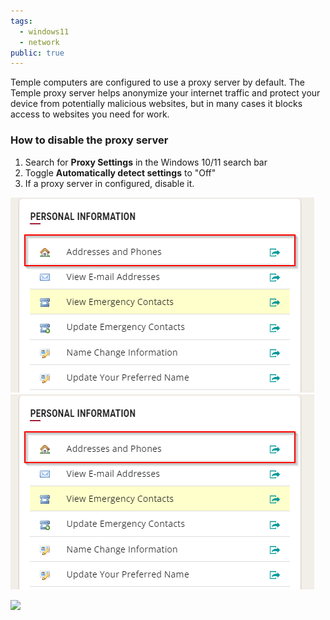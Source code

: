 ```yaml
---
tags:
  - windows11
  - network
public: true
---
```

Temple computers are configured to use a proxy server by default. The Temple proxy server helps anonymize your internet traffic and protect your device from potentially malicious websites, but in many cases it blocks access to websites you need for work.

### How to disable the proxy server

1. Search for **Proxy Settings** in the Windows 10/11 search bar
2. Toggle **Automatically detect settings** to "Off"
3. If a proxy server in configured, disable it.

![](/assets/images/image.png)
![](/assets/images/image.png)

![](https://sites.temple.edu/hbghelp/files/2024/09/image-1-1024x916.png)